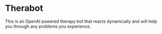 # Therabot 

This is an OpenAI powered therapy bot that reacts dynamically and will help you through any problems you experience.
